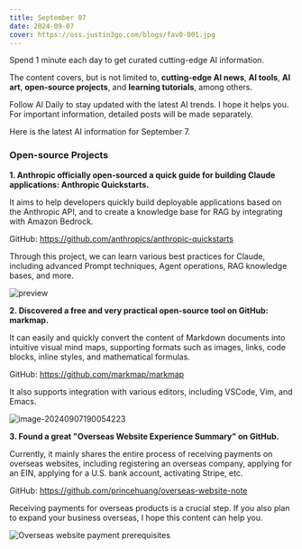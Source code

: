 ```yaml
---
title: September 07
date: 2024-09-07
cover: https://oss.justin3go.com/blogs/fav0-001.jpg
---
```



Spend 1 minute each day to get curated cutting-edge AI information.

The content covers, but is not limited to, **cutting-edge AI news**, **AI tools**, **AI art**, **open-source projects**, and **learning tutorials**, among others.

Follow AI Daily to stay updated with the latest AI trends. I hope it helps you. For important information, detailed posts will be made separately.

Here is the latest AI information for September 7.

### Open-source Projects

**1. Anthropic officially open-sourced a quick guide for building Claude applications: Anthropic Quickstarts.**

It aims to help developers quickly build deployable applications based on the Anthropic API, and to create a knowledge base for RAG by integrating with Amazon Bedrock.

GitHub: https://github.com/anthropics/anthropic-quickstarts

Through this project, we can learn various best practices for Claude, including advanced Prompt techniques, Agent operations, RAG knowledge bases, and more.

![preview](https://github.com/anthropics/anthropic-quickstarts/raw/main/customer-support-agent/tutorial/preview.png)

**2. Discovered a free and very practical open-source tool on GitHub: markmap.**

It can easily and quickly convert the content of Markdown documents into intuitive visual mind maps, supporting formats such as images, links, code blocks, inline styles, and mathematical formulas.

GitHub: https://github.com/markmap/markmap

It also supports integration with various editors, including VSCode, Vim, and Emacs.

![image-20240907190054223](https://cdn.jsdelivr.net/gh/freelander/oss@master/ai-daily/2024-09-07/image-20240907190054223.png)

**3. Found a great "Overseas Website Experience Summary" on GitHub.**

Currently, it mainly shares the entire process of receiving payments on overseas websites, including registering an overseas company, applying for an EIN, applying for a U.S. bank account, activating Stripe, etc.  
 
GitHub: https://github.com/princehuang/overseas-website-note

Receiving payments for overseas products is a crucial step. If you also plan to expand your business overseas, I hope this content can help you.

![Overseas website payment prerequisites](https://cdn.jsdelivr.net/gh/freelander/oss@master/ai-daily/2024-09-07/%E6%B5%B7%E5%A4%96%E7%BD%91%E7%AB%99%E6%94%B6%E6%AC%BE%E6%89%80%E9%9C%80%E5%89%8D%E7%BD%AE%E5%87%86%E5%A4%87.png)

